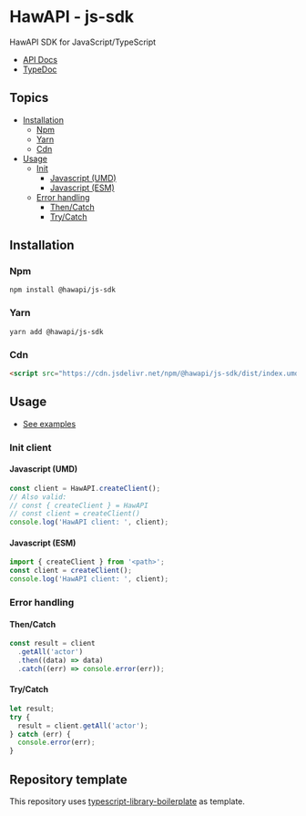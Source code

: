 # HawAPI - js-sdk

HawAPI SDK for JavaScript/TypeScript

- [API Docs](https://hawapi.theproject.id/docs/)
- [TypeDoc](https://hawapi.github.io/js-sdk/v1/)

## Topics

- [Installation](#installation)
  - [Npm](#npm)
  - [Yarn](#yarn)
  - [Cdn](#cdn)
- [Usage](#usage)
  - [Init](#init-client)
    - [Javascript (UMD)](#javascript-umd)
    - [Javascript (ESM)](#javascript-esm)
  - [Error handling](#error-handling)
    - [Then/Catch](#thencatch)
    - [Try/Catch](#trycatch)

## Installation

### Npm

```
npm install @hawapi/js-sdk
```

### Yarn

```
yarn add @hawapi/js-sdk
```

### Cdn

```html
<script src="https://cdn.jsdelivr.net/npm/@hawapi/js-sdk/dist/index.umd.min.js"></script>
```

## Usage

- [See examples](./examples/)

### Init client

#### Javascript (UMD)

```js
const client = HawAPI.createClient();
// Also valid:
// const { createClient } = HawAPI
// const client = createClient()
console.log('HawAPI client: ', client);
```

#### Javascript (ESM)

```js
import { createClient } from '<path>';
const client = createClient();
console.log('HawAPI client: ', client);
```

### Error handling

#### Then/Catch

```js
const result = client
  .getAll('actor')
  .then((data) => data)
  .catch((err) => console.error(err));
```

#### Try/Catch

```js
let result;
try {
  result = client.getAll('actor');
} catch (err) {
  console.error(err);
}
```

## Repository template

This repository uses [typescript-library-boilerplate](https://github.com/VitorLuizC/typescript-library-boilerplate) as template.
